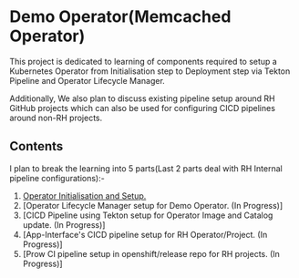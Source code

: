 # Demo Operator(Memcached Operator)

This project is dedicated to learning of components required to setup a Kubernetes Operator from Initialisation step to Deployment step via Tekton Pipeline and Operator Lifecycle Manager.

Additionally, We also plan to discuss existing pipeline setup around RH GitHub projects which can also be used for configuring CICD pipelines around non-RH projects.

## Contents

I plan to break the learning into 5 parts(Last 2 parts deal with RH Internal pipeline configurations):-

1. [Operator Initialisation and Setup.](./docs/Operator-Init.md)
2. [Operator Lifecycle Manager setup for Demo Operator. (In Progress)]
3. [CICD Pipeline using Tekton setup for Operator Image and Catalog update. (In Progress)]
4. [App-Interface's CICD pipeline setup for RH Operator/Project. (In Progress)]
5. [Prow CI pipeline setup in openshift/release repo for RH projects. (In Progress)]

